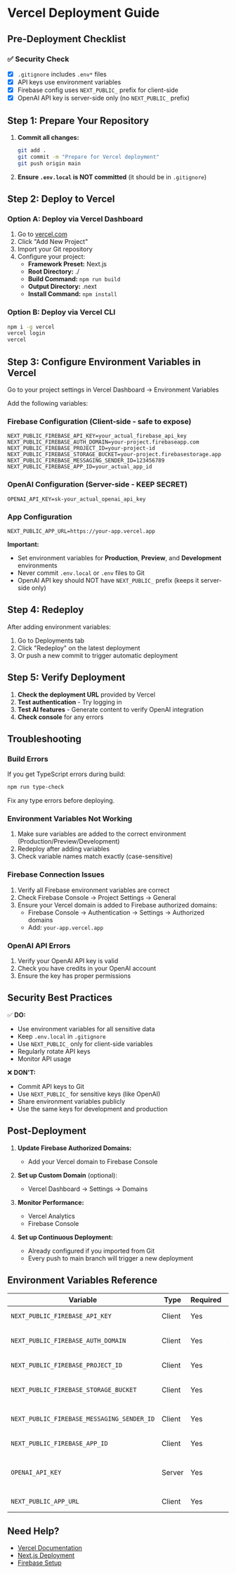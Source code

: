 # Vercel Deployment Guide

## Pre-Deployment Checklist

### ✅ Security Check
- [x] `.gitignore` includes `.env*` files
- [x] API keys use environment variables
- [x] Firebase config uses `NEXT_PUBLIC_` prefix for client-side
- [x] OpenAI API key is server-side only (no `NEXT_PUBLIC_` prefix)

## Step 1: Prepare Your Repository

1. **Commit all changes:**
   ```bash
   git add .
   git commit -m "Prepare for Vercel deployment"
   git push origin main
   ```

2. **Ensure `.env.local` is NOT committed** (it should be in `.gitignore`)

## Step 2: Deploy to Vercel

### Option A: Deploy via Vercel Dashboard

1. Go to [vercel.com](https://vercel.com)
2. Click "Add New Project"
3. Import your Git repository
4. Configure your project:
   - **Framework Preset:** Next.js
   - **Root Directory:** ./
   - **Build Command:** `npm run build`
   - **Output Directory:** .next
   - **Install Command:** `npm install`

### Option B: Deploy via Vercel CLI

```bash
npm i -g vercel
vercel login
vercel
```

## Step 3: Configure Environment Variables in Vercel

Go to your project settings in Vercel Dashboard → Environment Variables

Add the following variables:

### Firebase Configuration (Client-side - safe to expose)
```
NEXT_PUBLIC_FIREBASE_API_KEY=your_actual_firebase_api_key
NEXT_PUBLIC_FIREBASE_AUTH_DOMAIN=your-project.firebaseapp.com
NEXT_PUBLIC_FIREBASE_PROJECT_ID=your-project-id
NEXT_PUBLIC_FIREBASE_STORAGE_BUCKET=your-project.firebasestorage.app
NEXT_PUBLIC_FIREBASE_MESSAGING_SENDER_ID=123456789
NEXT_PUBLIC_FIREBASE_APP_ID=your_actual_app_id
```

### OpenAI Configuration (Server-side - KEEP SECRET)
```
OPENAI_API_KEY=sk-your_actual_openai_api_key
```

### App Configuration
```
NEXT_PUBLIC_APP_URL=https://your-app.vercel.app
```

**Important:** 
- Set environment variables for **Production**, **Preview**, and **Development** environments
- Never commit `.env.local` or `.env` files to Git
- OpenAI API key should NOT have `NEXT_PUBLIC_` prefix (keeps it server-side only)

## Step 4: Redeploy

After adding environment variables:
1. Go to Deployments tab
2. Click "Redeploy" on the latest deployment
3. Or push a new commit to trigger automatic deployment

## Step 5: Verify Deployment

1. **Check the deployment URL** provided by Vercel
2. **Test authentication** - Try logging in
3. **Test AI features** - Generate content to verify OpenAI integration
4. **Check console** for any errors

## Troubleshooting

### Build Errors

If you get TypeScript errors during build:
```bash
npm run type-check
```

Fix any type errors before deploying.

### Environment Variables Not Working

1. Make sure variables are added to the correct environment (Production/Preview/Development)
2. Redeploy after adding variables
3. Check variable names match exactly (case-sensitive)

### Firebase Connection Issues

1. Verify all Firebase environment variables are correct
2. Check Firebase Console → Project Settings → General
3. Ensure your Vercel domain is added to Firebase authorized domains:
   - Firebase Console → Authentication → Settings → Authorized domains
   - Add: `your-app.vercel.app`

### OpenAI API Errors

1. Verify your OpenAI API key is valid
2. Check you have credits in your OpenAI account
3. Ensure the key has proper permissions

## Security Best Practices

✅ **DO:**
- Use environment variables for all sensitive data
- Keep `.env.local` in `.gitignore`
- Use `NEXT_PUBLIC_` only for client-side variables
- Regularly rotate API keys
- Monitor API usage

❌ **DON'T:**
- Commit API keys to Git
- Use `NEXT_PUBLIC_` for sensitive keys (like OpenAI)
- Share environment variables publicly
- Use the same keys for development and production

## Post-Deployment

1. **Update Firebase Authorized Domains:**
   - Add your Vercel domain to Firebase Console

2. **Set up Custom Domain** (optional):
   - Vercel Dashboard → Settings → Domains

3. **Monitor Performance:**
   - Vercel Analytics
   - Firebase Console

4. **Set up Continuous Deployment:**
   - Already configured if you imported from Git
   - Every push to main branch will trigger a new deployment

## Environment Variables Reference

| Variable | Type | Required | Description |
|----------|------|----------|-------------|
| `NEXT_PUBLIC_FIREBASE_API_KEY` | Client | Yes | Firebase API Key |
| `NEXT_PUBLIC_FIREBASE_AUTH_DOMAIN` | Client | Yes | Firebase Auth Domain |
| `NEXT_PUBLIC_FIREBASE_PROJECT_ID` | Client | Yes | Firebase Project ID |
| `NEXT_PUBLIC_FIREBASE_STORAGE_BUCKET` | Client | Yes | Firebase Storage Bucket |
| `NEXT_PUBLIC_FIREBASE_MESSAGING_SENDER_ID` | Client | Yes | Firebase Messaging Sender ID |
| `NEXT_PUBLIC_FIREBASE_APP_ID` | Client | Yes | Firebase App ID |
| `OPENAI_API_KEY` | Server | Yes | OpenAI API Key (Server-side only) |
| `NEXT_PUBLIC_APP_URL` | Client | Yes | Your app's URL |

## Need Help?

- [Vercel Documentation](https://vercel.com/docs)
- [Next.js Deployment](https://nextjs.org/docs/deployment)
- [Firebase Setup](https://firebase.google.com/docs)
